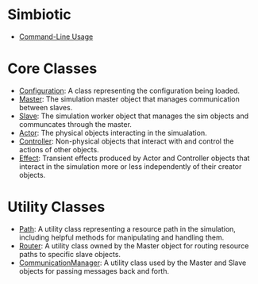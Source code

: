 # Simbiotic

- [Command-Line Usage](./usage.md)

# Core Classes

- [Configuration](./Configuration.md): A class representing the configuration
being loaded.
- [Master](./Master.md): The simulation master object that manages communication
between slaves.
- [Slave](./Slave.md): The simulation worker object that manages the sim objects
and communcates through the master.
- [Actor](./Actor.md): The physical objects interacting in the simualation.
- [Controller](./Controller.md): Non-physical objects that interact with and
control the actions of other objects.
- [Effect](./Effect.md): Transient effects produced by Actor and Controller
objects that interact in the simulation more or less independently of their
creator objects.

# Utility Classes

- [Path](./Path.md): A utility class representing a resource path in the
simulation, including helpful methods for manipulating and handling them.
- [Router](./Router.md): A utility class owned by the Master object for routing
resource paths to specific slave objects.
- [CommunicationManager](./CommunicationManager.md): A utility class used by
the Master and Slave objects for passing messages back and forth.